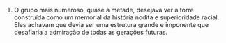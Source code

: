 ﻿1. O grupo mais numeroso, quase a metade, desejava ver a torre construída como um memorial da história nodita e superioridade racial. Eles achavam que devia ser uma estrutura grande e imponente que desafiaria a admiração de todas as gerações futuras.